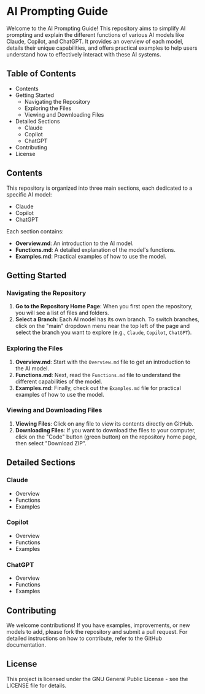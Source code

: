# AI Prompting Guide

Welcome to the AI Prompting Guide! This repository aims to simplify AI prompting and explain the different functions of various AI models like Claude, Copilot, and ChatGPT. It provides an overview of each model, details their unique capabilities, and offers practical examples to help users understand how to effectively interact with these AI systems.

## Table of Contents
- Contents
- Getting Started
  - Navigating the Repository
  - Exploring the Files
  - Viewing and Downloading Files
- Detailed Sections
  - Claude
  - Copilot
  - ChatGPT
- Contributing
- License

## Contents
This repository is organized into three main sections, each dedicated to a specific AI model:
- Claude
- Copilot
- ChatGPT

Each section contains:
- **Overview.md**: An introduction to the AI model.
- **Functions.md**: A detailed explanation of the model's functions.
- **Examples.md**: Practical examples of how to use the model.

## Getting Started

### Navigating the Repository
1. **Go to the Repository Home Page**: When you first open the repository, you will see a list of files and folders.
2. **Select a Branch**: Each AI model has its own branch. To switch branches, click on the "main" dropdown menu near the top left of the page and select the branch you want to explore (e.g., `Claude`, `Copilot`, `ChatGPT`).

### Exploring the Files
1. **Overview.md**: Start with the `Overview.md` file to get an introduction to the AI model.
2. **Functions.md**: Next, read the `Functions.md` file to understand the different capabilities of the model.
3. **Examples.md**: Finally, check out the `Examples.md` file for practical examples of how to use the model.

### Viewing and Downloading Files
1. **Viewing Files**: Click on any file to view its contents directly on GitHub.
2. **Downloading Files**: If you want to download the files to your computer, click on the "Code" button (green button) on the repository home page, then select "Download ZIP".

## Detailed Sections

### Claude
- Overview
- Functions
- Examples

### Copilot
- Overview
- Functions
- Examples

### ChatGPT
- Overview
- Functions
- Examples

## Contributing

We welcome contributions! If you have examples, improvements, or new models to add, please fork the repository and submit a pull request. For detailed instructions on how to contribute, refer to the GitHub documentation.

## License

This project is licensed under the GNU General Public License - see the LICENSE file for details.
